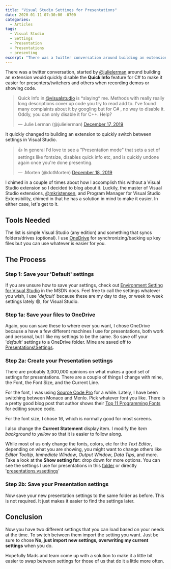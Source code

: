 ```yaml
---
title: "Visual Studio Settings for Presentations"
date: 2020-01-11 07:30:00 -0700
categories:
  - Articles
tags:
  - Visual Studio
  - Settings
  - Presentation
  - Presentations
  - presenting
excerpt: "There was a twitter conversation around building an extension to make it easier for presenters/twitchers and others to quickly switch between settings in Visual Studio.  I decided to blog about how I do it."
---
```


There was a twitter conversation, started by [@julielerman](https://twitter.com/julielerman?s=20) around building an extension would quickly disable the **Quick Info** feature for C# to make it easier for presenters/twitchers and others when recording demos or showing code.  

<blockquote class="twitter-tweet"><p lang="en" dir="ltr">Quick Info in <a href="https://twitter.com/VisualStudio?ref_src=twsrc%5Etfw">@visualstudio</a> is *slaying* me. Methods with really really long descriptions cover up code you try to read add to. I&#39;ve found many complaints about it by googling but for C# , no way to disable it. Oddly, you can only disable it for C++. Help?</p>&mdash; Julie Lerman (@julielerman) <a href="https://twitter.com/julielerman/status/1206932076940972032?ref_src=twsrc%5Etfw">December 17, 2019</a></blockquote> <script async src="https://platform.twitter.com/widgets.js" charset="utf-8"></script>

It quickly changed to building an extension to quickly switch between settings in Visual Studio.  

<blockquote class="twitter-tweet"><p lang="en" dir="ltr">👍 In general I&#39;d love to see a &quot;Presentation mode&quot; that sets a set of settings like fontsize, disables quick info etc, and is quickly undone again once you&#39;re done presenting.</p>&mdash; .Morten (@dotMorten) <a href="https://twitter.com/dotMorten/status/1207151902074425345?ref_src=twsrc%5Etfw">December 18, 2019</a></blockquote> <script async src="https://platform.twitter.com/widgets.js" charset="utf-8"></script>

I chimed in a couple of times about how I accomplish this without a Visual Studio extension so I decided to blog about it.  Luckily, the master of Visual Studio extensions, [@mkristensen](https://twitter.com/mkristensen), and Program Manager for Visual Studio Extensibility, chimed in that he has a solution in mind to make it easier.  In either case, let's get to it.

## Tools Needed

The list is simple Visual Studio (any edition) and something that syncs folders/drives (optional).  I use [OneDrive](https://onedrive.live.com?invref=406ee4c95978c038&invscr=90) for synchronizing/backing up key files but you can use whatever is easier for you.

## The Process

### Step 1: Save your 'Default' settings

If you are unsure how to save your settings, check out [Environment Setting for Visual Studio](https://docs.microsoft.com/en-us/visualstudio/ide/environment-settings?view=vs-2019) in the MSDN docs. Feel free to call the settings whatever you wish, I use '*default*' because these are my day to day, or week to week settings lately :smile:, for Visual Studio.  

### Step 1a: Save your files to OneDrive

Again, you can save these to where ever you want, I chose OneDrive because a have a few different machines I use for presentations, both work and personal, but I like my settings to be the same. So save off your '*default*' settings to a OneDrive folder.  Mine are saved off to [Presentations\Settings](https://1drv.ms/u/s!AjjAeFnJ5G5AhKAMUjfhuvgrMKMDkA?e=gqYODh).

### Step 2a: Create your Presentation settings

There are probably 3,000,000 opinions on what makes a good set of settings for presentations.  There are a couple of things I change with mine, the Font, the Font Size, and the Current Line.

For the font, I was using [Source Code Pro](https://github.com/adobe-fonts/source-code-pro) for a while. Lately, I have been switching between Monaco and Menlo. Pick whatever font you like. There is a pretty good blog post that author shows their [Top 11 Programming Fonts](https://itnext.io/11-best-programming-fonts-724283a9ed57) for editing source code.

For the font size, I chose *16*, which is normally good for most screens.

I also change the **Current Statement** display item.  I modify the *item background* to *yellow* so that it is easier to follow along.

While most of us only change the fonts, colors, etc for the *Text Editor*, depending on what you are showing, you might want to change others like *Editor Tooltip*, *Immediate Window*, *Output Window*, *Data Tips*, and more. Take a look at the **Show setting for:** drop down for more options. You can see the settings I use for presentations in this [folder](https://1drv.ms/u/s!AjjAeFnJ5G5AhKAMUjfhuvgrMKMDkA?e=gqYODh) or directly '[presentations.vssettings](https://1drv.ms/u/s!AjjAeFnJ5G5Ag-Qb_N_MaeQ1671klw?e=dNbv1H)'

### Step 2b: Save your Presentation settings

Now save your new presentation settings to the same folder as before.  This is not required. It just makes it easier to find the settings later.

## Conclusion

Now you have two different settings that you can load based on your needs at the time.  To switch between them import the setting you want. Just be sure to chose **No, just import new settings, overwriting my current settings** when you do.

Hopefully Mads and team come up with a solution to make it a little bit easier to swap between settings for those of us that do it a little more often.
